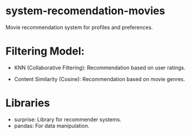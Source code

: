 # system-recomendation-movies
Movie recommendation system for profiles and preferences.


# Filtering Model:

- KNN (Collaborative Filtering): Recommendation based on user ratings.

- Content Similarity (Cosine): Recommendation based on movie genres.


# Libraries

- surprise: Library for recommender systems.
- pandas: For data manipulation.

